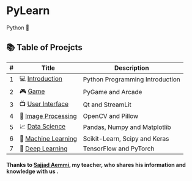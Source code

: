 # PyLearn

Python 🐍

## 📚 Table of Proejcts

| # | Title                                       | Description                     |
| - | ------------------------------------------- | ------------------------------- |
| 1 | 💻 [Introduction](./1.Introduction/)        | Python Programming Introduction |
| 2 | 🎮 [Game](./2.Game/)                        | PyGame and Arcade               |
| 3 | 📺 [User Interface](./3.UserInterface/)     | Qt and StreamLit                |
| 4 | 🎨 [Image Processing](./4.ImageProcessing/) | OpenCV and Pillow               |
| 5 | 📈 [Data Science](./5.DataScience/)         | Pandas, Numpy and Matplotlib    |
| 6 | 🤖 [Machine Learning](./6.MachineLearning/) | Scikit-Learn, Scipy and Keras   |
| 7 | 🍓 [Deep Learning](7.DeepLearning/)         | TensorFlow and PyTorch          |

#### Thanks to [Sajjad Aemmi](https://github.com/SajjadAemmi), my teacher, who shares his information and knowledge with us .
